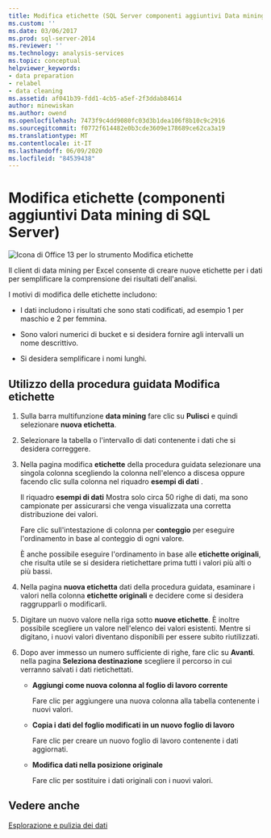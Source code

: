 ```yaml
---
title: Modifica etichette (SQL Server componenti aggiuntivi Data mining) | Microsoft Docs
ms.custom: ''
ms.date: 03/06/2017
ms.prod: sql-server-2014
ms.reviewer: ''
ms.technology: analysis-services
ms.topic: conceptual
helpviewer_keywords:
- data preparation
- relabel
- data cleaning
ms.assetid: af041b39-fdd1-4cb5-a5ef-2f3ddab84614
author: minewiskan
ms.author: owend
ms.openlocfilehash: 7473f9c4dd9080fc03d3b1dea106f8b10c9c2916
ms.sourcegitcommit: f0772f614482e0b3cde3609e178689ce62ca3a19
ms.translationtype: MT
ms.contentlocale: it-IT
ms.lasthandoff: 06/09/2020
ms.locfileid: "84539438"
---
```

# <a name="relabel-sql-server-data-mining-add-ins"></a>Modifica etichette (componenti aggiuntivi Data mining di SQL Server)
  ![Icona di Office 13 per lo strumento Modifica etichette](media/dm13-relabel.gif "Icona di Office 13 per lo strumento Modifica etichette")

 Il client di data mining per Excel consente di creare nuove etichette per i dati per semplificare la comprensione dei risultati dell'analisi.

 I motivi di modifica delle etichette includono:

-   I dati includono i risultati che sono stati codificati, ad esempio 1 per maschio e 2 per femmina.

-   Sono valori numerici di bucket e si desidera fornire agli intervalli un nome descrittivo.

-   Si desidera semplificare i nomi lunghi.

## <a name="using-the-relabel-wizard"></a>Utilizzo della procedura guidata Modifica etichette

1.  Sulla barra multifunzione **data mining** fare clic su **Pulisci** e quindi selezionare **nuova etichetta**.

2.  Selezionare la tabella o l'intervallo di dati contenente i dati che si desidera correggere.

3.  Nella pagina modifica **etichette** della procedura guidata selezionare una singola colonna scegliendo la colonna nell'elenco a discesa oppure facendo clic sulla colonna nel riquadro **esempi di dati** .

     Il riquadro **esempi di dati** Mostra solo circa 50 righe di dati, ma sono campionate per assicurarsi che venga visualizzata una corretta distribuzione dei valori.

     Fare clic sull'intestazione di colonna per **conteggio** per eseguire l'ordinamento in base al conteggio di ogni valore.

     È anche possibile eseguire l'ordinamento in base alle **etichette originali**, che risulta utile se si desidera rietichettare prima tutti i valori più alti o più bassi.

4.  Nella pagina **nuova etichetta** dati della procedura guidata, esaminare i valori nella colonna **etichette originali** e decidere come si desidera raggrupparli o modificarli.

5.  Digitare un nuovo valore nella riga sotto **nuove etichette**. È inoltre possibile scegliere un valore nell'elenco dei valori esistenti. Mentre si digitano, i nuovi valori diventano disponibili per essere subito riutilizzati.

6.  Dopo aver immesso un numero sufficiente di righe, fare clic su **Avanti**. nella pagina **Seleziona destinazione** scegliere il percorso in cui verranno salvati i dati rietichettati.

    -   **Aggiungi come nuova colonna al foglio di lavoro corrente**

         Fare clic per aggiungere una nuova colonna alla tabella contenente i nuovi valori.

    -   **Copia i dati del foglio modificati in un nuovo foglio di lavoro**

         Fare clic per creare un nuovo foglio di lavoro contenente i dati aggiornati.

    -   **Modifica dati nella posizione originale**

         Fare clic per sostituire i dati originali con i nuovi valori.

## <a name="see-also"></a>Vedere anche
 [Esplorazione e pulizia dei dati](exploring-and-cleaning-data.md)


